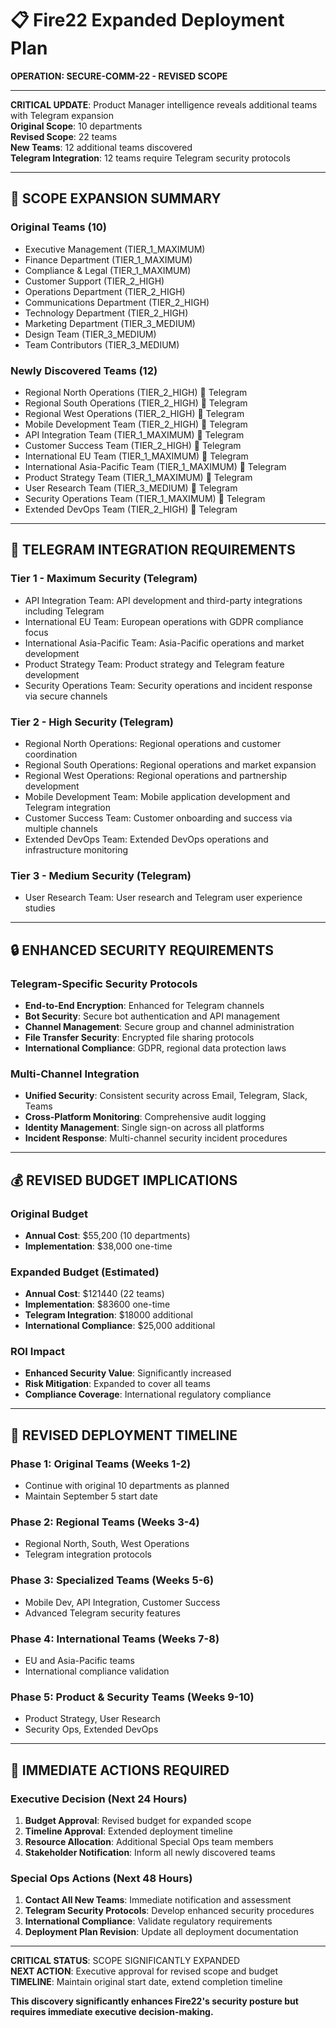 # 📋 Fire22 Expanded Deployment Plan

**OPERATION: SECURE-COMM-22 - REVISED SCOPE**

---

**CRITICAL UPDATE**: Product Manager intelligence reveals additional teams with Telegram expansion  
**Original Scope**: 10 departments  
**Revised Scope**: 22 teams  
**New Teams**: 12 additional teams discovered  
**Telegram Integration**: 12 teams require Telegram security protocols

---

## 🚨 **SCOPE EXPANSION SUMMARY**

### **Original Teams (10)**

- Executive Management (TIER_1_MAXIMUM)
- Finance Department (TIER_1_MAXIMUM)
- Compliance & Legal (TIER_1_MAXIMUM)
- Customer Support (TIER_2_HIGH)
- Operations Department (TIER_2_HIGH)
- Communications Department (TIER_2_HIGH)
- Technology Department (TIER_2_HIGH)
- Marketing Department (TIER_3_MEDIUM)
- Design Team (TIER_3_MEDIUM)
- Team Contributors (TIER_3_MEDIUM)

### **Newly Discovered Teams (12)**

- Regional North Operations (TIER_2_HIGH) 📱 Telegram
- Regional South Operations (TIER_2_HIGH) 📱 Telegram
- Regional West Operations (TIER_2_HIGH) 📱 Telegram
- Mobile Development Team (TIER_2_HIGH) 📱 Telegram
- API Integration Team (TIER_1_MAXIMUM) 📱 Telegram
- Customer Success Team (TIER_2_HIGH) 📱 Telegram
- International EU Team (TIER_1_MAXIMUM) 📱 Telegram
- International Asia-Pacific Team (TIER_1_MAXIMUM) 📱 Telegram
- Product Strategy Team (TIER_1_MAXIMUM) 📱 Telegram
- User Research Team (TIER_3_MEDIUM) 📱 Telegram
- Security Operations Team (TIER_1_MAXIMUM) 📱 Telegram
- Extended DevOps Team (TIER_2_HIGH) 📱 Telegram

---

## 📱 **TELEGRAM INTEGRATION REQUIREMENTS**

### **Tier 1 - Maximum Security (Telegram)**

- API Integration Team: API development and third-party integrations including Telegram
- International EU Team: European operations with GDPR compliance focus
- International Asia-Pacific Team: Asia-Pacific operations and market development
- Product Strategy Team: Product strategy and Telegram feature development
- Security Operations Team: Security operations and incident response via secure channels

### **Tier 2 - High Security (Telegram)**

- Regional North Operations: Regional operations and customer coordination
- Regional South Operations: Regional operations and market expansion
- Regional West Operations: Regional operations and partnership development
- Mobile Development Team: Mobile application development and Telegram integration
- Customer Success Team: Customer onboarding and success via multiple channels
- Extended DevOps Team: Extended DevOps operations and infrastructure monitoring

### **Tier 3 - Medium Security (Telegram)**

- User Research Team: User research and Telegram user experience studies

---

## 🔒 **ENHANCED SECURITY REQUIREMENTS**

### **Telegram-Specific Security Protocols**

- **End-to-End Encryption**: Enhanced for Telegram channels
- **Bot Security**: Secure bot authentication and API management
- **Channel Management**: Secure group and channel administration
- **File Transfer Security**: Encrypted file sharing protocols
- **International Compliance**: GDPR, regional data protection laws

### **Multi-Channel Integration**

- **Unified Security**: Consistent security across Email, Telegram, Slack, Teams
- **Cross-Platform Monitoring**: Comprehensive audit logging
- **Identity Management**: Single sign-on across all platforms
- **Incident Response**: Multi-channel security incident procedures

---

## 💰 **REVISED BUDGET IMPLICATIONS**

### **Original Budget**

- **Annual Cost**: $55,200 (10 departments)
- **Implementation**: $38,000 one-time

### **Expanded Budget (Estimated)**

- **Annual Cost**: $121440 (22 teams)
- **Implementation**: $83600 one-time
- **Telegram Integration**: $18000 additional
- **International Compliance**: $25,000 additional

### **ROI Impact**

- **Enhanced Security Value**: Significantly increased
- **Risk Mitigation**: Expanded to cover all teams
- **Compliance Coverage**: International regulatory compliance

---

## 📅 **REVISED DEPLOYMENT TIMELINE**

### **Phase 1: Original Teams (Weeks 1-2)**

- Continue with original 10 departments as planned
- Maintain September 5 start date

### **Phase 2: Regional Teams (Weeks 3-4)**

- Regional North, South, West Operations
- Telegram integration protocols

### **Phase 3: Specialized Teams (Weeks 5-6)**

- Mobile Dev, API Integration, Customer Success
- Advanced Telegram security features

### **Phase 4: International Teams (Weeks 7-8)**

- EU and Asia-Pacific teams
- International compliance validation

### **Phase 5: Product & Security Teams (Weeks 9-10)**

- Product Strategy, User Research
- Security Ops, Extended DevOps

---

## 🚨 **IMMEDIATE ACTIONS REQUIRED**

### **Executive Decision (Next 24 Hours)**

1. **Budget Approval**: Revised budget for expanded scope
2. **Timeline Approval**: Extended deployment timeline
3. **Resource Allocation**: Additional Special Ops team members
4. **Stakeholder Notification**: Inform all newly discovered teams

### **Special Ops Actions (Next 48 Hours)**

1. **Contact All New Teams**: Immediate notification and assessment
2. **Telegram Security Protocols**: Develop enhanced security procedures
3. **International Compliance**: Validate regulatory requirements
4. **Deployment Plan Revision**: Update all deployment documentation

---

**CRITICAL STATUS**: SCOPE SIGNIFICANTLY EXPANDED  
**NEXT ACTION**: Executive approval for revised scope and budget  
**TIMELINE**: Maintain original start date, extend completion timeline

**This discovery significantly enhances Fire22's security posture but requires immediate executive decision-making.**
